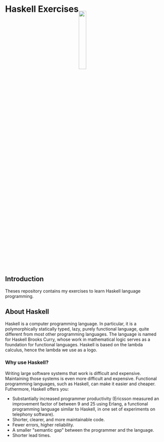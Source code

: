 # Haskell Exercises


<p align="center">
<img style="margin: -30px;" src="https://www.archer.ie/wp-content/uploads/2019/10/haskell--logo.png" width="22%"  />
</p>

## Introduction

Theses repository contains my exercises to learn Haskell language programming. 


## About Haskell

Haskell is a computer programming language. In particular, it is a polymorphically statically typed, lazy, purely functional language, quite different from most other programming languages. The language is named for Haskell Brooks Curry, whose work in mathematical logic serves as a foundation for functional languages. Haskell is based on the lambda calculus, hence the lambda we use as a logo.

### Why use Haskell?

Writing large software systems that work is difficult and expensive. Maintaining those systems is even more difficult and expensive. Functional programming languages, such as Haskell, can make it easier and cheaper. Futhermore, Haskell offers you:

- Substantially increased programmer productivity (Ericsson measured an improvement factor of between 9 and 25 using Erlang, a functional programming language similar to Haskell, in one set of experiments on telephony software).
- Shorter, clearer, and more maintainable code.
- Fewer errors, higher reliability.
- A smaller "semantic gap" between the programmer and the language.
- Shorter lead times.
